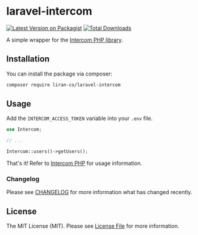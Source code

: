 # laravel-intercom

[![Latest Version on Packagist](https://img.shields.io/packagist/v/liran-co/laravel-intercom.svg?style=flat-square)](https://packagist.org/packages/liran-co/laravel-intercom)
[![Total Downloads](https://img.shields.io/packagist/dt/liran-co/laravel-intercom.svg?style=flat-square)](https://packagist.org/packages/liran-co/laravel-intercom)

A simple wrapper for the [Intercom PHP library](https://github.com/intercom/intercom-php).

## Installation

You can install the package via composer:

```bash
composer require liran-co/laravel-intercom
```

## Usage

Add the `INTERCOM_ACCESS_TOKEN` variable into your `.env` file.

``` php
use Intercom;

// ...

Intercom::users()->getUsers();
```

That's it! Refer to [Intercom PHP](https://github.com/intercom/intercom-php) for usage information.

### Changelog

Please see [CHANGELOG](CHANGELOG.md) for more information what has changed recently.

## License

The MIT License (MIT). Please see [License File](LICENSE.md) for more information.
